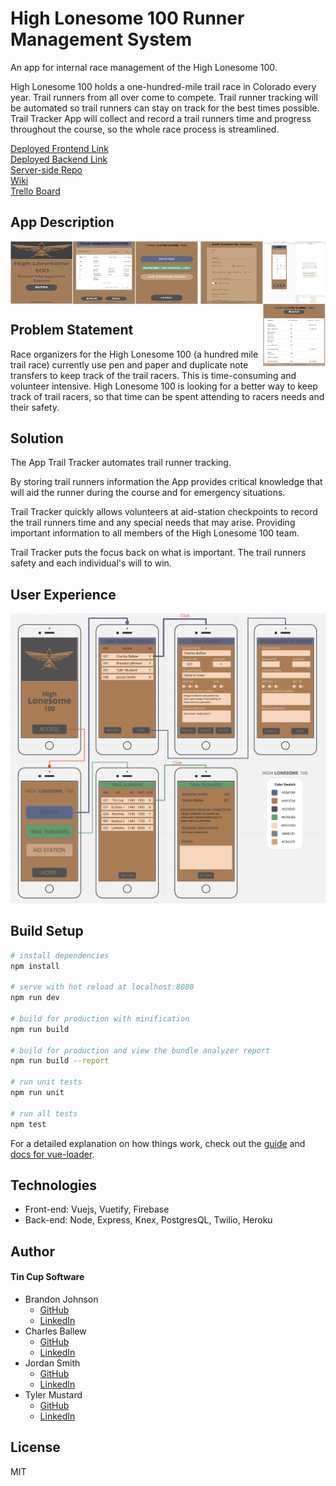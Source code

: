 # High Lonesome 100 Runner Management System
An app for internal race management of the High Lonesome 100.

High Lonesome 100 holds a one-hundred-mile trail race in Colorado every year.  Trail runners from all over come to compete.  Trail runner tracking will be automated so trail runners can stay on track for the best times possible.  Trail Tracker App will collect and record a trail runners time and progress throughout the course, so the whole race process is streamlined.

[Deployed Frontend Link](https://highlonesome100runnertracking.firebaseapp.com/#/)<br>
[Deployed Backend Link](https://hl100-runnertracking.herokuapp.com/api/beta/)<br>
[Server-side Repo](https://github.com/HL-100/hl100runnertracking-server)<br>
[Wiki](https://github.com/HL-100/HL100_Wiki/wiki)<br>
[Trello Board](https://trello.com/b/KdxenP6I/high-lonesome-100-runner-tracking)<br>

## App Description
<div>
<img src="./Screenshots/1.png" height="100" width="100" align="left">
<img src="./Screenshots/2.png" height="100" width="100" align="center">
<img src="./Screenshots/3.png" height="100" width="100" align="right">
<img src="./Screenshots/4.png" height="100" width="100" align="left">
<img src="./Screenshots/5.png" height="100" width="100" align="center">
<img src="./Screenshots/6.png" height="100" width="100" align="right">
</div>


## Problem Statement
Race organizers for the High Lonesome 100 (a hundred mile trail race) currently use pen and paper and duplicate note transfers to keep track of the trail racers.  This is time-consuming and volunteer intensive.  High Lonesome 100 is looking for a better way to keep track of trail racers, so that time can be spent attending to racers needs and their safety.

## Solution
The App Trail Tracker automates trail runner tracking.  

By storing trail runners information the App provides critical knowledge that will aid the runner during the course and for emergency situations.

Trail Tracker quickly allows volunteers at aid-station checkpoints to record the trail runners time and any special needs that may arise.  Providing important information to all members of the High Lonesome 100 team.  

Trail Tracker puts the focus back on what is important.  The trail runners safety and each individual's will to win.


## User Experience
![HL100 Wireframe](https://github.com/cwbjr/HL100_Documentation/blob/master/Grp-Project/HL100_wireframe.png)

## Build Setup

``` bash
# install dependencies
npm install

# serve with hot reload at localhost:8080
npm run dev

# build for production with minification
npm run build

# build for production and view the bundle analyzer report
npm run build --report

# run unit tests
npm run unit

# run all tests
npm test
```

For a detailed explanation on how things work, check out the [guide](http://vuejs-templates.github.io/webpack/) and [docs for vue-loader](http://vuejs.github.io/vue-loader).

## Technologies
* Front-end: Vuejs, Vuetify, Firebase
* Back-end: Node, Express, Knex, PostgresQL, Twilio, Heroku

## Author
#### Tin Cup Software
* Brandon Johnson
  * [GitHub](https://github.com/bmj1985)
  * [LinkedIn](https://www.linkedin.com/in/bmj1985/)
* Charles Ballew
  * [GitHub](https://github.com/cwbjr)
  * [LinkedIn](https://www.linkedin.com/in/cwb-jr)
* Jordan Smith
  * [GitHub](https://github.com/techjems17)
  * [LinkedIn](https://www.linkedin.com/in/techjems17)
* Tyler Mustard
  * [GitHub](https://github.com/TMustard)
  * [LinkedIn](https://www.linkedin.com/in/tylermustard)

## License
MIT






